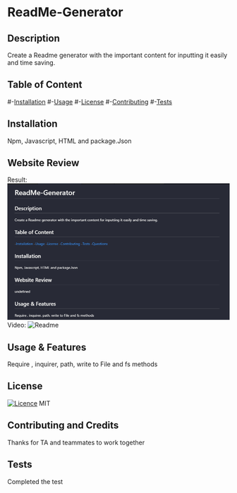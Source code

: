 # ReadMe-Generator
  
  ## Description
  Create a Readme generator with the important content for inputting it easily and time saving.

  ## Table of Content

  #-[Installation](#installation)
  #-[Usage](#usage)
  #-[License](#license)
  #-[Contributing](#contributing)
  #-[Tests](#tests)
 

  ## Installation
  Npm, Javascript, HTML and package.Json

  ## Website Review
  Result:
![alt text](./images/image.png)
 Video:
![Readme](https://github.com/vickyw0102/04-readme-generator-lesson/assets/42025846/5230011d-16e4-479c-a92b-3ad00ecb7de8)





  ## Usage & Features
  Require , inquirer, path, write to File and fs methods

  ## License 
  [![Licence](https://img.shields.io/github/license/Ileriayo/markdown-badges?style=for-the-badge)](./LICENSE)
  MIT

  ## Contributing and Credits
  Thanks for TA and teammates to work together

  ## Tests
  Completed the test




